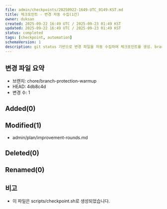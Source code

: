 ```yaml
---
file: admin/checkpoints/20250922-1649-UTC_0149-KST.md
title: 체크포인트 - 변경 자동 수집(1건)
owner: duksan
created: 2025-09-22 16:49 UTC / 2025-09-23 01:49 KST
updated: 2025-09-22 16:49 UTC / 2025-09-23 01:49 KST
status: completed
tags: [checkpoint, automation]
schemaVersion: 1
description: git status 기반으로 변경 파일을 자동 수집하여 체크포인트를 생성. branch=chore/branch-protection-warmup, head=4db8c4d
---
```


## 변경 파일 요약
- 브랜치: chore/branch-protection-warmup
- HEAD: 4db8c4d
- 변경 수: 1

## Added(0)

## Modified(1)
- admin/plan/improvement-rounds.md

## Deleted(0)

## Renamed(0)

## 비고
- 이 파일은 scripts/checkpoint.sh로 생성되었습니다.
